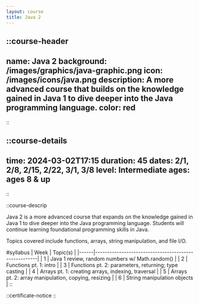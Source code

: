 ```yaml
---
layout: course
title: Java 2
---
```


::course-header
---
name: Java 2
background: /images/graphics/java-graphic.png
icon: /images/icons/java.png
description: A more advanced course that builds on the knowledge gained in Java 1 to dive deeper into the Java programming language.
color: red
---
::

::course-details
---
time: 2024-03-02T17:15
duration: 45
dates: 2/1, 2/8, 2/15, 2/22, 3/1, 3/8
level: Intermediate
ages: ages 8 & up
---
::

::course-descrip

Java 2 is a more advanced course that expands on the knowledge gained in Java 1 to dive deeper into the Java programming language. Students will continue learning foundational programming skills in Java.

Topics covered include functions, arrays, string manipulation, and file I/O.

#syllabus
| Week | Topic(s)                                             |
|------|------------------------------------------------------|
| 1    | Java 1 review, random numbers w/ Math.random()       |
| 2    | Functions pt. 1: intro                               |
| 3    | Functions pt. 2: parameters, returning; type casting |
| 4    | Arrays pt. 1: creating arrays, indexing, traversal   |
| 5    | Arrays pt. 2: array manipulation, copying, resizing  |
| 6    | String manipulation objects                          |
::

::certificate-notice
::